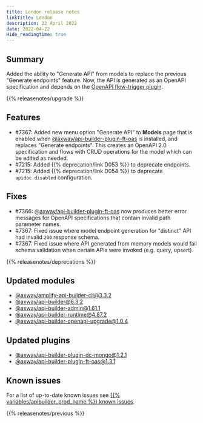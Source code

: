 ```yaml
---
title: London release notes
linkTitle: London
description: 22 April 2022
date: 2022-04-22
Hide_readingtime: true
---
```

## Summary

Added the ability to "Generate API" from models to replace the previous "Generate endpoints" feature. Now, the API is generated as an OpenAPI specification and depends on the [OpenAPI flow-trigger plugin](https://www.npmjs.com/package/@axway/api-builder-plugin-ft-oas).

{{% releasenotes/upgrade %}}

<!-- ## Breaking changes -->

## Features

* #7367: Added new menu option "Generate API" to **Models** page that is enabled when [@axway/api-builder-plugin-ft-oas](https://www.npmjs.com/package/@axway/api-builder-plugin-ft-oas) is installed, and replaces "Generate endpoints". This creates an OpenAPI 2.0 specification and flows with CRUD operations for the model which can be edited as needed.
* #7215: Added {{% deprecation/link D053 %}} to deprecate endpoints.
* #7215: Added {{% deprecation/link D054 %}} to deprecate `apidoc.disabled` configuration.

## Fixes

* #7366: [@axway/api-builder-plugin-ft-oas](https://www.npmjs.com/package/@axway/api-builder-plugin-ft-oas) now produces better error messages for OpenAPI specifications that contain invalid path parameter names.
* #7367: Fixed issue where model endpoint generation for "distinct" API had invalid `200` response schema.
* #7367: Fixed issue where API generated from memory models would fail schema validation when certain APIs were invoked (e.g. query, upsert).

{{% releasenotes/deprecations %}}

## Updated modules

* [@axway/amplify-api-builder-cli@3.3.2](https://www.npmjs.com/package/@axway/amplify-api-builder-cli/v/3.3.2)
* [@axway/api-builder@6.3.2](https://www.npmjs.com/package/@axway/api-builder/v/6.3.2)
* [@axway/api-builder-admin@1.61.1](https://www.npmjs.com/package/@axway/api-builder-admin/v/1.61.1)
* [@axway/api-builder-runtime@4.87.2](https://www.npmjs.com/package/@axway/api-builder-runtime/v/4.87.2)
* [@axway/api-builder-openapi-upgrade@1.0.4](https://www.npmjs.com/package/@axway/api-builder-openapi-upgrade/v/1.0.4)

## Updated plugins

* [@axway/api-builder-plugin-dc-mongo@1.2.1](https://www.npmjs.com/package/@axway/api-builder-plugin-dc-mongo/v/1.2.1)
* [@axway/api-builder-plugin-ft-oas@1.3.1](https://www.npmjs.com/package/@axway/api-builder-plugin-ft-oas/v/1.3.1)

## Known issues

For a list of up-to-date known issues see [{{% variables/apibuilder_prod_name %}} known issues](/docs/known_issues/).

{{% releasenotes/previous %}}
